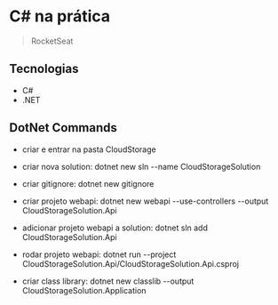 # C# na prática

> RocketSeat

## Tecnologias

- C#
- .NET

## DotNet Commands

- criar e entrar na pasta CloudStorage

- criar nova solution: dotnet new sln --name CloudStorageSolution

- criar gitignore: dotnet new gitignore

- criar projeto webapi: dotnet new webapi --use-controllers --output CloudStorageSolution.Api

- adicionar projeto webapi a solution: dotnet sln add CloudStorageSolution.Api

- rodar projeto webapi: dotnet run --project CloudStorageSolution.Api/CloudStorageSolution.Api.csproj

- criar class library: dotnet new classlib --output CloudStorageSolution.Application
